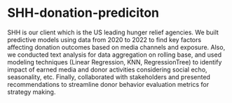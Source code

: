 # SHH-donation-prediciton
SHH is our client which is the US leading hunger relief agencies.
We built predictive models using data from 2020 to 2022 to find key factors affecting donation outcomes based on media channels and exposure.
Also, we conducted text analysis for data aggregation on rolling base, and used modeling techniques (Linear Regression, KNN, RegressionTree) to identify impact of earned media and donor activities considering social echo, seasonality, etc. Finally, collaborated with stakeholders and presented recommendations to streamline donor behavior evaluation metrics for strategy making.
